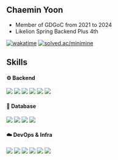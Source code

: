<div align="left">

## Chaemin Yoon
- Member of GDGoC from 2021 to 2024
- Likelion Spring Backend Plus 4th

[![wakatime](https://wakatime.com/badge/user/3b3f05f6-f827-4974-95f5-6f6845498064.svg)](https://wakatime.com/@3b3f05f6-f827-4974-95f5-6f6845498064)
[![solved.ac/minimine](http://mazassumnida.wtf/api/mini/generate_badge?boj=minimine)](https://solved.ac/minimine)


## Skills
#### ⚙️ Backend
<img src="https://img.shields.io/badge/Java-007396?style=flat-square&logo=OpenJDK&logoColor=white"/>
<img src="https://img.shields.io/badge/Kotlin-7F52FF?style=flat-square&logo=Kotlin&logoColor=white"/>
<img src="https://img.shields.io/badge/Spring-6DB33F?style=flat-square&logo=Spring&logoColor=white"/>
<img src="https://img.shields.io/badge/Python-3776AB?style=flat-square&logo=Python&logoColor=white"/>
<img src="https://img.shields.io/badge/FastAPI-009688?style=flat-square&logo=FastApi&logoColor=white"/>
<img src="https://img.shields.io/badge/C-A8B9CC?style=flat-square&logo=C&logoColor=white"/>

#### 💾 Database
<img src="https://img.shields.io/badge/MySQL-4479A1?style=flat-square&logo=MySQL&logoColor=white"/>
<img src="https://img.shields.io/badge/Redis-FF4438?style=flat-square&logo=Redis&logoColor=white"/>
<img src="https://img.shields.io/badge/ORACLE-F80000?style=flat-square&logo=Oracle&logoColor=white"/>
<img src="https://img.shields.io/badge/MariaDB-003545?style=flat-square&logo=mariadb&logoColor=white"/>

#### ☁️ DevOps & Infra
<img src="https://img.shields.io/badge/Docker-2496ED?style=flat-square&logo=Docker&logoColor=white"/>
<img src="https://img.shields.io/badge/Github Actions-2088FF?style=flat-square&logo=GithubActions&logoColor=white"/>
<img src="https://img.shields.io/badge/AWS-232F3E?style=flat-square&logo=aws&logoColor=white"/>
<img src="https://img.shields.io/badge/Google Cloud-4285F4?style=flat-square&logo=googlecloud&logoColor=white"/>
<img src="https://img.shields.io/badge/Firebase-DD2C00?style=flat-square&logo=Firebase&logoColor=white"/>
<img src="https://img.shields.io/badge/ElasticSearch-005571?style=flat-square&logo=ElasticSearch&logoColor=white"/>

</div>
